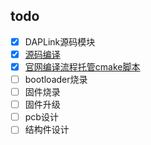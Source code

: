 todo
---

- [x] DAPLink源码模块
- [X] [源码编译](./docs/md/COMPILE.md)
- [X] [官网编译流程托管cmake脚本](./software/my_daplink_v1/README.md)
- [ ] bootloader烧录
- [ ] 固件烧录
- [ ] 固件升级
- [ ] pcb设计
- [ ] 结构件设计

